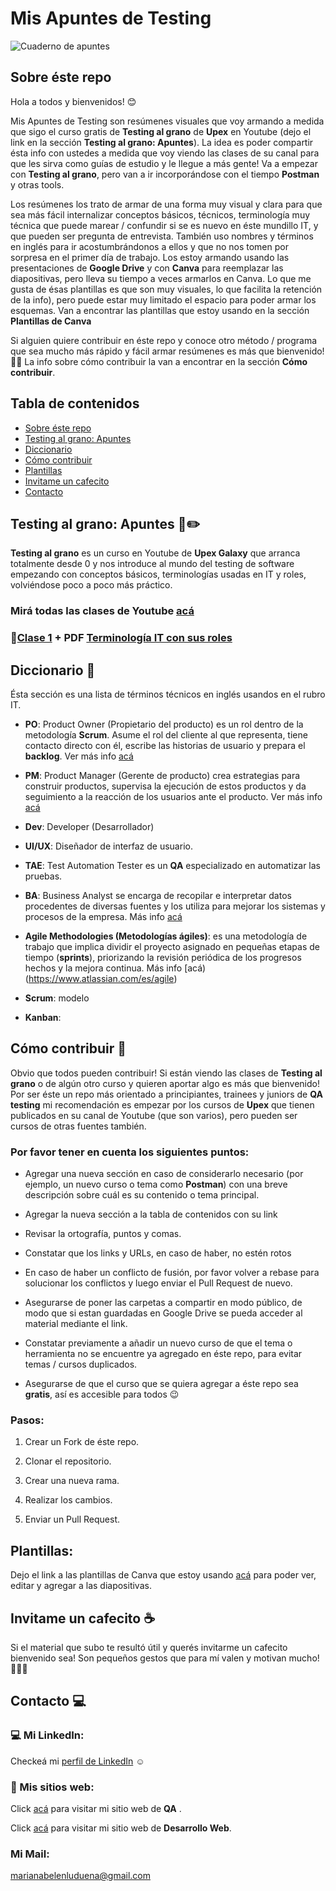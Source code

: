 # Mis Apuntes de Testing

![Cuaderno de apuntes](https://i.pinimg.com/736x/1b/34/c4/1b34c41c29c48bdb85daf7923e4c48a3.jpg)

## Sobre éste repo

Hola a todos y bienvenidos! 😊

Mis Apuntes de Testing son resúmenes visuales que voy armando a medida que sigo el curso gratis de **Testing al grano** de **Upex** en Youtube (dejo el link en la sección **Testing al grano: Apuntes**). La idea es poder compartir ésta info con ustedes a medida que voy viendo las clases de su canal para que les sirva como guías de estudio y le llegue a más gente! Va a empezar con **Testing al grano**, pero van a ir incorporándose con el tiempo **Postman** y otras tools. 

Los resúmenes los trato de armar de una forma muy visual y clara para que sea más fácil internalizar conceptos básicos, técnicos, terminología muy técnica que puede marear / confundir si se es nuevo en éste mundillo IT, y que pueden ser pregunta de entrevista. También uso nombres y términos en inglés para ir acostumbrándonos a ellos y que no nos tomen por sorpresa en el primer día de trabajo. Los estoy armando usando las presentaciones de **Google Drive** y con **Canva** para reemplazar las diapositivas, pero lleva su tiempo a veces armarlos en Canva. Lo que me gusta de ésas plantillas es que son muy visuales, lo que facilita la retención de la info), pero puede estar muy limitado el espacio para poder armar los esquemas. Van a encontrar las plantillas que estoy usando en la sección **Plantillas de Canva**

Si alguien quiere contribuir en éste repo y conoce otro método / programa que sea mucho más rápido y fácil armar resúmenes es más que bienvenido! 🤗😁 La info sobre cómo contribuir la van a encontrar en la sección **Cómo contribuir**.

## Tabla de contenidos

- [Sobre éste repo](https://github.com/marianaluduena/mis-apuntes-de-testing/blob/main/README.md#sobre-%C3%A9ste-repo)
- [Testing al grano: Apuntes](https://github.com/marianaluduena/mis-apuntes-de-testing/blob/main/README.md#testing-al-grano-apuntes-%EF%B8%8F)
- [Diccionario](https://github.com/marianaluduena/mis-apuntes-de-testing/blob/main/README.md#diccionario-)
- [Cómo contribuir](https://github.com/marianaluduena/mis-apuntes-de-testing/blob/main/README.md#c%C3%B3mo-contribuir-)
- [Plantillas](https://github.com/marianaluduena/mis-apuntes-de-testing/blob/main/README.md#plantillas)
- [Invitame un cafecito](https://github.com/marianaluduena/mis-apuntes-de-testing/blob/main/README.md#invitame-un-cafecito-)
- [Contacto](https://github.com/marianaluduena/mis-apuntes-de-testing/blob/main/README.md#contacto)

## Testing al grano: Apuntes 📓✏️

**Testing al grano** es un curso en Youtube de **Upex Galaxy** que arranca totalmente desde 0 y nos introduce al mundo del testing de software empezando con conceptos básicos, terminologías usadas en IT y roles, volviéndose poco a poco más práctico.

### Mirá todas las clases de Youtube [acá](https://www.youtube.com/watch?v=AkDr2USeJZ8&list=PLLYWsphuMYKtH2f4HgajbW-Po2OygQ8--)


### 📁[Clase 1](https://docs.google.com/presentation/d/1ea7F9ruopVAOKxEVXu3aWLJcQON-xdNN3YoozYIOsuI/edit?usp=sharing) + PDF [Terminología IT con sus roles](https://drive.google.com/file/d/1x7d4KaNUgMduM_EnLtBeg5nomgPziiR4/view?usp=sharing)


## Diccionario 📖

Ésta sección es una lista de términos técnicos en inglés usandos en el rubro IT.

- **PO**: Product Owner (Propietario del producto) es un rol dentro de la metodología **Scrum**. Asume el rol del cliente al que representa, tiene contacto directo con él, escribe las historias de usuario y prepara el **backlog**. Ver más info [acá](https://asana.com/es/resources/product-owner)
  
- **PM**: Product Manager (Gerente de producto) crea estrategias para construir productos, supervisa la ejecución de estos productos y da seguimiento a la reacción de los usuarios ante el producto. Ver más info [acá](https://blog.hubspot.es/service/product-manager#que-es)

- **Dev**: Developer (Desarrollador)

- **UI/UX**: Diseñador de interfaz de usuario.
  
- **TAE**: Test Automation Tester es un **QA** especializado en automatizar las pruebas.
  
- **BA**: Business Analyst se encarga de recopilar e interpretar datos procedentes de diversas fuentes y los utiliza para mejorar los sistemas y procesos de la empresa. Más info [acá](https://www.michaelpage.es/advice/profesi%C3%B3n/tecnolog%C3%ADa/perfil-de-business-analyst)
  
- **Agile Methodologies (Metodologías ágiles)**: es una metodología de trabajo que implica dividir el proyecto asignado en pequeñas etapas de tiempo (**sprints**), priorizando la revisión periódica de los progresos hechos y la mejora continua. Más info [acá)(https://www.atlassian.com/es/agile)

- **Scrum**: modelo 

- **Kanban**:



## Cómo contribuir 🫶

Obvio que todos pueden contribuir! Si están viendo las clases de **Testing al grano** o de algún otro curso y quieren aportar algo es más que bienvenido! 
Por ser éste un repo más orientado a principiantes, trainees y juniors de **QA testing** mi recomendación es empezar por los cursos de **Upex** que tienen publicados en su canal de Youtube (que son varios), pero pueden ser cursos de otras fuentes también.


### Por favor tener en cuenta los siguientes puntos:

- Agregar una nueva sección en caso de considerarlo necesario (por ejemplo, un nuevo curso o tema como **Postman**) con una breve descripción sobre cuál es su contenido o tema principal.

- Agregar la nueva sección a la tabla de contenidos con su link

- Revisar la ortografía, puntos y comas.

- Constatar que los links y URLs, en caso de haber, no estén rotos

- En caso de haber un conflicto de fusión, por favor volver a rebase para solucionar los conflictos y luego enviar el Pull Request de nuevo.

- Asegurarse de poner las carpetas a compartir en modo público, de modo que si estan guardadas en Google Drive se pueda acceder al material mediante el link.

- Constatar previamente a añadir un nuevo curso de que el tema o herramienta no se encuentre ya agregado en éste repo, para evitar temas / cursos duplicados.
  
- Asegurarse de que el curso que se quiera agregar a éste repo sea **gratis**, así es accesible para todos 😉


### Pasos:

1) Crear un Fork de éste repo.

2) Clonar el repositorio.

3) Crear una nueva rama.

4) Realizar los cambios.

5) Enviar un Pull Request.


## Plantillas:

Dejo el link a las plantillas de Canva que estoy usando [acá](https://docs.google.com/document/d/1cJ8uANlStl7j1B4jn4D4hjdrszcKTdSY873eQzN1g24/edit?usp=sharing) para poder ver, editar y agregar a las diapositivas.


## Invitame un cafecito ☕

Si el material que subo te resultó útil y querés invitarme un cafecito bienvenido sea! Son pequeños gestos que para mí valen y motivan mucho! 💓💓💓


## Contacto 💻

### 💻 Mi LinkedIn: 

Checkeá mi [perfil de LinkedIn](https://www.linkedin.com/in/mariana-ludue%C3%B1a-qa-tester-engineer/) ☺️

### 🔎 Mis sitios web:

Click [acá](https://mariana-luduena-qa-tester.notion.site/Mariana-Ludue-a-QA-Tester-74974d4fd1dc4af1ab672869471620aa) para visitar mi sitio web de **QA** .

Click [acá](https://mariana-luduena-qa-tester.notion.site/Mariana-Ludue-a-Front-end-Web-Developer-e9468dc0933f4e989eb9dfd918896827) para visitar mi sitio web de **Desarrollo Web**.


### Mi Mail:

marianabelenluduena@gmail.com







